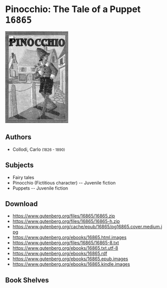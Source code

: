 # Pinocchio: The Tale of a Puppet <kbd>16865</kbd>

![](./cover.medium.jpg "")

## Authors


 - Collodi, Carlo <small>(1826 - 1890)</small>

## Subjects


 - Fairy tales
 - Pinocchio (Fictitious character) -- Juvenile fiction
 - Puppets -- Juvenile fiction

## Download


 - https://www.gutenberg.org/files/16865/16865.zip
 - https://www.gutenberg.org/files/16865/16865-h.zip
 - https://www.gutenberg.org/cache/epub/16865/pg16865.cover.medium.jpg
 - https://www.gutenberg.org/ebooks/16865.html.images
 - https://www.gutenberg.org/files/16865/16865-8.txt
 - https://www.gutenberg.org/ebooks/16865.txt.utf-8
 - https://www.gutenberg.org/ebooks/16865.rdf
 - https://www.gutenberg.org/ebooks/16865.epub.images
 - https://www.gutenberg.org/ebooks/16865.kindle.images

## Book Shelves


